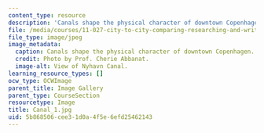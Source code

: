 ```yaml
---
content_type: resource
description: 'Canals shape the physical character of downtown Copenhagen. '
file: /media/courses/11-027-city-to-city-comparing-researching-and-writing-about-cities-spring-2006/5b868506cee31d0a4f5e6efd25462143_Canal_1.jpg
file_type: image/jpeg
image_metadata:
  caption: Canals shape the physical character of downtown Copenhagen.
  credit: Photo by Prof. Cherie Abbanat.
  image-alt: View of Nyhavn Canal.
learning_resource_types: []
ocw_type: OCWImage
parent_title: Image Gallery
parent_type: CourseSection
resourcetype: Image
title: Canal_1.jpg
uid: 5b868506-cee3-1d0a-4f5e-6efd25462143
---
```

